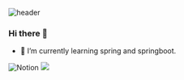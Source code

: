 ![header](https://capsule-render.vercel.app/api?type=Waving&color=gradient&height=200&section=header&text=Hello,%20I%20am%20Minjeong&fontSize=40)
### Hi there 👋

- 🌱 I’m currently learning spring and springboot.

![Notion](https://img.shields.io/badge/Notion-000000?style=flat-square&logo=Notion&logoColor=white)
<img src="https://img.shields.io/badge/Notion-000000?style=flat-square&logo=Notion&logoColor=white"/>

